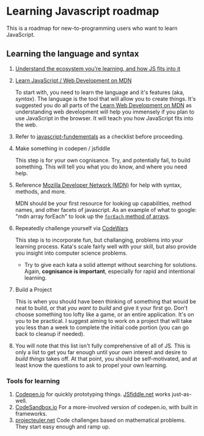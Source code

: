 

# Learning Javascript roadmap

This is a roadmap for new-to-programming users who want to learn JavaScript.

## Learning the language and syntax

1. [Understand the ecosystem you're learning, and how JS fits into it](https://atom-morgan.github.io/what-is-web-development/)

2. [Learn JavaScript / Web Development on MDN](https://developer.mozilla.org/en-US/docs/Learn/JavaScript)

    To start with, you need to learn the language and it's features (aka, _syntax_). The language is the tool that will allow you to create things. It's suggested you do all parts of the [Learn Web Development on MDN](https://developer.mozilla.org/en-US/docs/Learn) as understanding web development will help you immensely if you plan to use JavaScript in the browser. It will teach you how JavaScript fits into the web.

    
3. Refer to [javascript-fundementals](./javascript-fundamentals.md) as a checklist before proceeding.

4. Make something in codepen / jsfiddle

    This step is for your own cognisance. Try, and potentially fail, to build something. This will tell you what you do know, and where you need help.

5. Reference [Mozilla Developer Network (MDN)](https://developer.mozilla.org/en-US/) for help with syntax, methods, and more.

    MDN should be your first resource for looking up capabilities, method names, and other facets of javascript.
    As an example of what to google: "mdn array forEach" to look up the [`forEach` method of arrays](https://developer.mozilla.org/en-US/docs/Web/JavaScript/Reference/Global_Objects/Array/forEach).

6. Repeatedly challenge yourself via [CodeWars](https://www.codewars.com)

    This step is to incorporate fun, but challanging, problems into your learning process.
Kata's scale fairly well with your skill, but also provide you insight into computer science problems.

    - Try to give each kata a solid attempt without searching for solutions. Again, **cognisance is important**, especially for rapid and intentional learning.


7. Build a Project

    This is when you should have been thinking of something that wouid be neat to build, or that *you want to build* and give it your first go. Don't choose something too lofty like a game, or an entire application. It's on you to be practical. I suggest aiming to work on a project that will take you less than a week to complete the initial code portion (you can go back to cleanup if needed).

8. You will note that this list isn't fully comprehensive of all of JS. This is only a list to get you far enough until your own interest and desire to _build things_ takes off. At that point, you should be self-motivated, and at least know the questions to ask to propel your own learning.


### Tools for learning

1. [Codepen.io](https://codepen.io/) for quickly prototyping things. [JSfiddle.net](https://jsfiddle.net/) works just-as-well.
1. [CodeSandbox.io](CodeSandbox.io) For a more-involved version of codepen.io, with built in frameworks.
1. [projecteuler.net](projecteuler.net) Code challenges based on mathematical problems. They start easy enough and ramp up.
